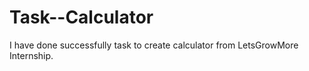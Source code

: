 # Task--Calculator
I have done successfully task to create calculator from LetsGrowMore Internship.
